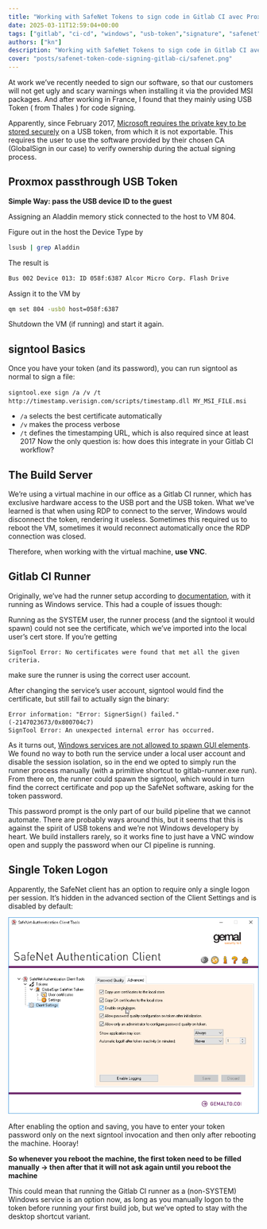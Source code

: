 ```yaml
---
title: "Working with SafeNet Tokens to sign code in Gitlab CI avec Proxmox/VM"
date: 2025-03-11T12:59:04+00:00
tags: ["gitlab", "ci-cd", "windows", "usb-token","signature", "safenet"]
authors: ["kn"]
description: "Working with SafeNet Tokens to sign code in Gitlab CI avec Proxmox/VM"
cover: "posts/safenet-token-code-signing-gitlab-ci/safenet.png"
---
```


At work we’ve recently needed to sign our software, so that our customers will not get ugly and scary warnings when installing it via the provided MSI packages. And after working in France, I found that they mainly using USB Token ( from Thales ) for code signing.

Apparently, since February 2017, [Microsoft requires the private key to be stored securely](https://pkic.org/2016/12/08/leading-certificate-authorities-and-microsoft-introduce-new-standards-to-protect-consumers-online/) on a USB token, from which it is not exportable. This requires the user to use the software provided by their chosen CA (GlobalSign in our case) to verify ownership during the actual signing process.

## Proxmox passthrough USB Token

**Simple Way: pass the USB device ID to the guest**

Assigning an Aladdin memory stick connected to the host to VM 804.

Figure out in the host the Device Type by

```bash
lsusb | grep Aladdin
```

The result is

```bash
Bus 002 Device 013: ID 058f:6387 Alcor Micro Corp. Flash Drive
```

Assign it to the VM by

```bash
qm set 804 -usb0 host=058f:6387
```

Shutdown the VM (if running) and start it again.

## signtool Basics

Once you have your token (and its password), you can run signtool as normal to sign a file:

`signtool.exe sign /a /v /t http://timestamp.verisign.com/scripts/timestamp.dll MY_MSI_FILE.msi`

- `/a` selects the best certificate automatically
- `/v` makes the process verbose
- `/t` defines the timestamping URL, which is also required since at least 2017
Now the only question is: how does this integrate in your Gitlab CI workflow?

## The Build Server

We’re using a virtual machine in our office as a Gitlab CI runner, which has exclusive hardware access to the USB port and the USB token. What we’ve learned is that when using RDP to connect to the server, Windows would disconnect the token, rendering it useless. Sometimes this required us to reboot the VM, sometimes it would reconnect automatically once the RDP connection was closed.

Therefore, when working with the virtual machine, **use VNC**.

## Gitlab CI Runner
Originally, we’ve had the runner setup according to [documentation](https://docs.gitlab.com/runner/install/windows/), with it running as Windows service. This had a couple of issues though:

Running as the SYSTEM user, the runner process (and the signtool it would spawn) could not see the certificate, which we’ve imported into the local user’s cert store. If you’re getting

```
SignTool Error: No certificates were found that met all the given criteria.
```
make sure the runner is using the correct user account.

After changing the service’s user account, signtool would find the certificate, but still fail to actually sign the binary:

```
Error information: "Error: SignerSign() failed." (-2147023673/0x800704c7)
SignTool Error: An unexpected internal error has occurred.
```

As it turns out, [Windows services are not allowed to spawn GUI elements](https://stackoverflow.com/questions/24672843/node-js-windows-service-cannot-spawn-gui-app-from-service/24710666#24710666). We found no way to both run the service under a local user account and disable the session isolation, so in the end we opted to simply run the runner process manually (with a primitive shortcut to gitlab-runner.exe run). From there on, the runner could spawn the signtool, which would in turn find the correct certificate and pop up the SafeNet software, asking for the token password.

This password prompt is the only part of our build pipeline that we cannot automate. There are probably ways around this, but it seems that this is against the spirit of USB tokens and we’re not Windows developery by heart. We build installers rarely, so it works fine to just have a VNC window open and supply the password when our CI pipeline is running.


## Single Token Logon

Apparently, the SafeNet client has an option to require only a single logon per session. It’s hidden in the advanced section of the Client Settings and is disabled by default:

![Safenet Single Logon](./safenet.png)

After enabling the option and saving, you have to enter your token password only on the next signtool invocation and then only after rebooting the machine. Hooray!

**So whenever you reboot the machine, the first token need to be filled manually -> then after that it will not ask again until you reboot the machine**

This could mean that running the Gitlab CI runner as a (non-SYSTEM) Windows service is an option now, as long as you manually logon to the token before running your first build job, but we’ve opted to stay with the desktop shortcut variant.



